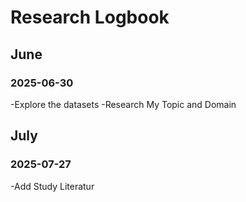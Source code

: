 # Research Logbook

## June

### 2025-06-30
-Explore the datasets
-Research My Topic and Domain

## July

### 2025-07-27
-Add Study Literatur